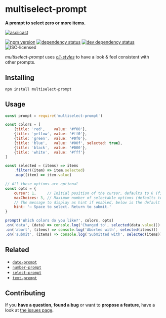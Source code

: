 # multiselect-prompt

**A prompt to select zero or more items.**

[![asciicast](https://asciinema.org/a/41496.png)](https://asciinema.org/a/41496)

[![npm version](https://img.shields.io/npm/v/multiselect-prompt.svg)](https://www.npmjs.com/package/multiselect-prompt)
[![dependency status](https://img.shields.io/david/derhuerst/multiselect-prompt.svg)](https://david-dm.org/derhuerst/multiselect-prompt#info=dependencies)
[![dev dependency status](https://img.shields.io/david/dev/derhuerst/multiselect-prompt.svg)](https://david-dm.org/derhuerst/multiselect-prompt#info=devDependencies)
![ISC-licensed](https://img.shields.io/github/license/derhuerst/multiselect-prompt.svg)

*multiselect-prompt* uses [*cli-styles*](https://github.com/derhuerst/cli-styles) to have a look & feel consistent with other prompts.


## Installing

```
npm install multiselect-prompt
```


## Usage

```js
const prompt = require('multiselect-prompt')

const colors = [
	{title: 'red',    value: '#f00'},
	{title: 'yellow', value: '#ff0'},
	{title: 'green',  value: '#0f0'},
	{title: 'blue',   value: '#00f', selected: true},
	{title: 'black',  value: '#000'},
	{title: 'white',  value: '#fff'}
]

const selected = (items) => items
	.filter((item) => item.selected)
	.map((item) => item.value)

// All these options are optional
const opts = {
	cursor: 1,     // Initial position of the cursor, defaults to 0 (first entry)
	maxChoices: 3, // Maximum number of selectable options (defaults to Infinity)
	// The message to display as hint if enabled, below is the default value
	hint: '– Space to select. Return to submit.'
}

prompt('Which colors do you like?', colors, opts)
.on('data', (data) => console.log('Changed to', selected(data.value)))
.on('abort', (items) => console.log('Aborted with', selected(items)))
.on('submit', (items) => console.log('Submitted with', selected(items)))
```


## Related

- [`date-prompt`](https://github.com/derhuerst/date-prompt)
- [`number-prompt`](https://github.com/derhuerst/number-prompt)
- [`select-prompt`](https://github.com/derhuerst/select-prompt)
- [`text-prompt`](https://github.com/derhuerst/text-prompt)


## Contributing

If you **have a question**, **found a bug** or want to **propose a feature**, have a look at [the issues page](https://github.com/derhuerst/multiselect-prompt/issues).
